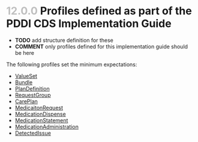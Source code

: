 # <span style="color:silver"> 12.0.0 </span> Profiles defined as part of the PDDI CDS Implementation Guide

* **TODO** add structure definition for these
* **COMMENT** only profiles defined for this implementation guide should be here

The following profiles set the minimum expectations:

* [ValueSet](https://www.hl7.org/fhir/valueset.html)
* [Bundle](https://www.hl7.org/fhir/bundle.html)
* [PlanDefinition](https://www.hl7.org/fhir/plandefinition.html)
* [RequestGroup](https://www.hl7.org/fhir/requestgroup.html)
* [CarePlan](https://www.hl7.org/fhir/careplan.html)
* [MedicaitonRequest](https://www.hl7.org/fhir/medicationrequest.html)
* [MedicationDispense](https://www.hl7.org/fhir/medicationdispense.html)
* [MedicationStatement](https://www.hl7.org/fhir/medicationstatement.html)
* [MedicationAdministration](https://www.hl7.org/fhir/medicationadministration.html)
* [DetectedIssue](https://www.hl7.org/fhir/detectedissue.html)